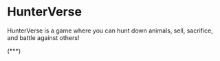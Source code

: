 # HunterVerse
HunterVerse is a game where you can hunt down animals, sell, sacrifice, and battle against others!

(***)
